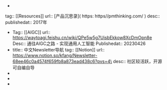 -
tag:: [[Resources]] 
url:: [产品沉思录]( https: https//pmthinking.com/ ) 
desc:: 
publishedat:: 2017年

- Tag:: [[AIGC]]
  url:: https://waytoagi.feishu.cn/wiki/QPe5w5g7UisbEkkow8XcDmOpn8e
  Desc:: 通往AIGC之路 - 实现通用人工智能
  Publishedat::  20230426
- title:: 中文Newsletter导航
  tag:: [[Notion]]
  url:: https://www.notion.so/kfang/Newsletter-68ee46c0a4574f659fb8a873ead438c6?pvs=4\
  desc:: 社区较活跃，开源可自编自导
-
-
-
